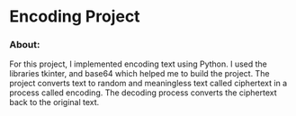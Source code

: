 # Encoding Project
### About: 

For this project, I implemented encoding text using Python. I used the libraries tkinter, and base64 which helped me to build the project. The project converts text to random and meaningless text called ciphertext in a process called encoding. The decoding process converts the ciphertext back to the original text. 
